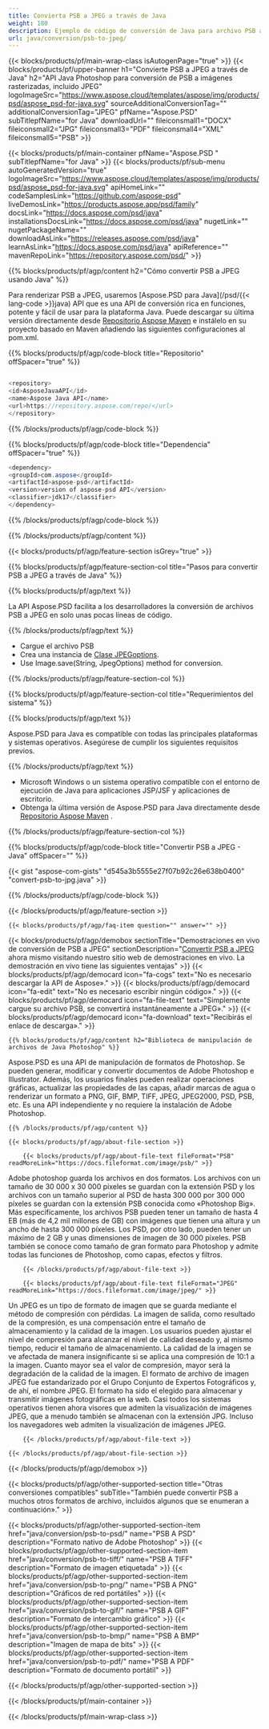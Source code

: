 ```yaml
---
title: Convierta PSB a JPEG a través de Java
weight: 180
description: Ejemplo de código de conversión de Java para archivo PSB a JPEG. Utilice este código de ejemplo para convertir PSB a JPEG en cualquier aplicación web o de escritorio basada en Java.
url: java/conversion/psb-to-jpeg/
---
```


{{< blocks/products/pf/main-wrap-class isAutogenPage="true" >}}
{{< blocks/products/pf/upper-banner h1="Convierte PSB a JPEG a través de Java" h2="API Java Photoshop para conversión de PSB a imágenes rasterizadas, incluido JPEG" logoImageSrc="https://www.aspose.cloud/templates/aspose/img/products/psd/aspose_psd-for-java.svg" sourceAdditionalConversionTag="" additionalConversionTag="JPEG" pfName="Aspose.PSD" subTitlepfName="for Java" downloadUrl="" fileiconsmall1="DOCX" fileiconsmall2="JPG" fileiconsmall3="PDF" fileiconsmall4="XML" fileiconsmall5="PSB" >}}

{{< blocks/products/pf/main-container pfName="Aspose.PSD " subTitlepfName="for Java" >}}
{{< blocks/products/pf/sub-menu autoGeneratedVersion="true" logoImageSrc="https://www.aspose.cloud/templates/aspose/img/products/psd/aspose_psd-for-java.svg" apiHomeLink="" codeSamplesLink="https://github.com/aspose-psd" liveDemosLink="https://products.aspose.app/psd/family" docsLink="https://docs.aspose.com/psd/java" installationsDocsLink="https://docs.aspose.com/psd/java" nugetLink="" nugetPackageName="" downloadAsLink="https://releases.aspose.com/psd/java" learnAsLink="https://docs.aspose.com/psd/java" apiReference="" mavenRepoLink="https://repository.aspose.com/psd/" >}}

{{% blocks/products/pf/agp/content h2="Cómo convertir PSB a JPEG usando Java" %}}

 Para renderizar PSB a JPEG, usaremos
 [Aspose.PSD para Java](/psd/{{< lang-code >}}java) 
 API que es una API de conversión rica en funciones, potente y fácil de usar para la plataforma Java. Puede descargar su última versión directamente desde
 [Repositorio Aspose Maven](https://repository.aspose.com/psd/) 
 e instálelo en su proyecto basado en Maven añadiendo las siguientes configuraciones al pom.xml.

{{% blocks/products/pf/agp/code-block title="Repositorio" offSpacer="true" %}}

```cs

<repository>
<id>AsposeJavaAPI</id>
<name>Aspose Java API</name>
<url>https://repository.aspose.com/repo/</url>
</repository>

```

{{% /blocks/products/pf/agp/code-block %}}

{{% blocks/products/pf/agp/code-block title="Dependencia" offSpacer="true" %}}

```cs
<dependency>
<groupId>com.aspose</groupId>
<artifactId>aspose-psd</artifactId>
<version>version of aspose-psd API</version>
<classifier>jdk17</classifier>
</dependency>

```

{{% /blocks/products/pf/agp/code-block %}}

{{% /blocks/products/pf/agp/content %}}

{{< blocks/products/pf/agp/feature-section isGrey="true" >}}

{{% blocks/products/pf/agp/feature-section-col title="Pasos para convertir PSB a JPEG a través de Java" %}}

{{% blocks/products/pf/agp/text %}}

 La API Aspose.PSD facilita a los desarrolladores la conversión de archivos PSB a JPEG en solo unas pocas líneas de código.

{{% /blocks/products/pf/agp/text %}}

- Cargue el archivo PSB
- Crea una instancia de [Clase JPEGoptions](https://apireference.aspose.com/psd/java/com.aspose.psd.imageoptions/JpegOptions).
- Use Image.save(String, JpegOptions) method for conversion.

{{% /blocks/products/pf/agp/feature-section-col %}}

{{% blocks/products/pf/agp/feature-section-col title="Requerimientos del sistema" %}}

{{% blocks/products/pf/agp/text %}}

 Aspose.PSD para Java es compatible con todas las principales plataformas y sistemas operativos. Asegúrese de cumplir los siguientes requisitos previos.

{{% /blocks/products/pf/agp/text %}}

- Microsoft Windows o un sistema operativo compatible con el entorno de ejecución de Java para aplicaciones JSP/JSF y aplicaciones de escritorio.
- Obtenga la última versión de Aspose.PSD para Java directamente desde
 [Repositorio Aspose Maven](https://repository.aspose.com/psd/)  .

{{% /blocks/products/pf/agp/feature-section-col %}}

{{% blocks/products/pf/agp/code-block title="Convertir PSB a JPEG - Java" offSpacer="" %}}

{{< gist "aspose-com-gists" "d545a3b5555e27f07b92c26e638b0400" "convert-psb-to-jpg.java" >}}

{{% /blocks/products/pf/agp/code-block %}}

{{< /blocks/products/pf/agp/feature-section >}}

    {{< blocks/products/pf/agp/faq-item question="" answer="" >}}
 

<!-- aboutfile Starts -->

{{< blocks/products/pf/agp/demobox sectionTitle="Demostraciones en vivo de conversión de PSB a JPEG" sectionDescription="[Convertir PSB a JPEG](https://products.aspose.app/psd/conversion/psb-to-jpeg) ahora mismo visitando nuestro sitio web de demostraciones en vivo. La demostración en vivo tiene las siguientes ventajas" >}}
        {{< blocks/products/pf/agp/democard icon="fa-cogs" text="No es necesario descargar la API de Aspose»." >}}
        {{< blocks/products/pf/agp/democard icon="fa-edit" text="No es necesario escribir ningún código»." >}}
        {{< blocks/products/pf/agp/democard icon="fa-file-text" text="Simplemente cargue su archivo PSB, se convertirá instantáneamente a JPEG»." >}}
        {{< blocks/products/pf/agp/democard icon="fa-download" text="Recibirás el enlace de descarga»." >}}

    {{% blocks/products/pf/agp/content h2="Biblioteca de manipulación de archivos de Java Photoshop" %}}

 Aspose.PSD es una API de manipulación de formatos de Photoshop. Se pueden generar, modificar y convertir documentos de Adobe Photoshop e Illustrator. Además, los usuarios finales pueden realizar operaciones gráficas, actualizar las propiedades de las capas, añadir marcas de agua o renderizar un formato a PNG, GIF, BMP, TIFF, JPEG, JPEG2000, PSD, PSB, etc. Es una API independiente y no requiere la instalación de Adobe Photoshop. 



    {{% /blocks/products/pf/agp/content %}}

    {{< blocks/products/pf/agp/about-file-section >}}

        {{< blocks/products/pf/agp/about-file-text fileFormat="PSB" readMoreLink="https://docs.fileformat.com/image/psb/" >}}

Adobe photoshop guarda los archivos en dos formatos. Los archivos con un tamaño de 30 000 x 30 000 píxeles se guardan con la extensión PSD y los archivos con un tamaño superior al PSD de hasta 300 000 por 300 000 píxeles se guardan con la extensión PSB conocida como «Photoshop Big». Más específicamente, los archivos PSB pueden tener un tamaño de hasta 4 EB (más de 4,2 mil millones de GB) con imágenes que tienen una altura y un ancho de hasta 300 000 píxeles. Los PSD, por otro lado, pueden tener un máximo de 2 GB y unas dimensiones de imagen de 30 000 píxeles. PSB también se conoce como tamaño de gran formato para Photoshop y admite todas las funciones de Photoshop, como capas, efectos y filtros.


        {{< /blocks/products/pf/agp/about-file-text >}}

        {{< blocks/products/pf/agp/about-file-text fileFormat="JPEG" readMoreLink="https://docs.fileformat.com/image/jpeg/" >}}

Un JPEG es un tipo de formato de imagen que se guarda mediante el método de compresión con pérdidas. La imagen de salida, como resultado de la compresión, es una compensación entre el tamaño de almacenamiento y la calidad de la imagen. Los usuarios pueden ajustar el nivel de compresión para alcanzar el nivel de calidad deseado y, al mismo tiempo, reducir el tamaño de almacenamiento. La calidad de la imagen se ve afectada de manera insignificante si se aplica una compresión de 10:1 a la imagen. Cuanto mayor sea el valor de compresión, mayor será la degradación de la calidad de la imagen. El formato de archivo de imagen JPEG fue estandarizado por el Grupo Conjunto de Expertos Fotográficos y, de ahí, el nombre JPEG. El formato ha sido el elegido para almacenar y transmitir imágenes fotográficas en la web. Casi todos los sistemas operativos tienen ahora visores que admiten la visualización de imágenes JPEG, que a menudo también se almacenan con la extensión JPG. Incluso los navegadores web admiten la visualización de imágenes JPEG.


        {{< /blocks/products/pf/agp/about-file-text >}}

    {{< /blocks/products/pf/agp/about-file-section >}}

{{< /blocks/products/pf/agp/demobox >}}

<!-- aboutfile Ends -->

{{< blocks/products/pf/agp/other-supported-section title="Otras conversiones compatibles" subTitle="También puede convertir PSB a muchos otros formatos de archivo, incluidos algunos que se enumeran a continuación»." >}}

{{< blocks/products/pf/agp/other-supported-section-item href="java/conversion/psb-to-psd/" name="PSB A PSD" description="Formato nativo de Adobe Photoshop" >}}
{{< blocks/products/pf/agp/other-supported-section-item href="java/conversion/psb-to-tiff/" name="PSB A TIFF" description="Formato de imagen etiquetada" >}}
{{< blocks/products/pf/agp/other-supported-section-item href="java/conversion/psb-to-png/" name="PSB A PNG" description="Gráficos de red portátiles" >}}
{{< blocks/products/pf/agp/other-supported-section-item href="java/conversion/psb-to-gif/" name="PSB A GIF" description="Formato de intercambio gráfico" >}}
{{< blocks/products/pf/agp/other-supported-section-item href="java/conversion/psb-to-bmp/" name="PSB A BMP" description="Imagen de mapa de bits" >}}
{{< blocks/products/pf/agp/other-supported-section-item href="java/conversion/psb-to-pdf/" name="PSB A PDF" description="Formato de documento portátil" >}}

{{< /blocks/products/pf/agp/other-supported-section >}}

{{< /blocks/products/pf/main-container >}}
    
{{< /blocks/products/pf/main-wrap-class >}}

